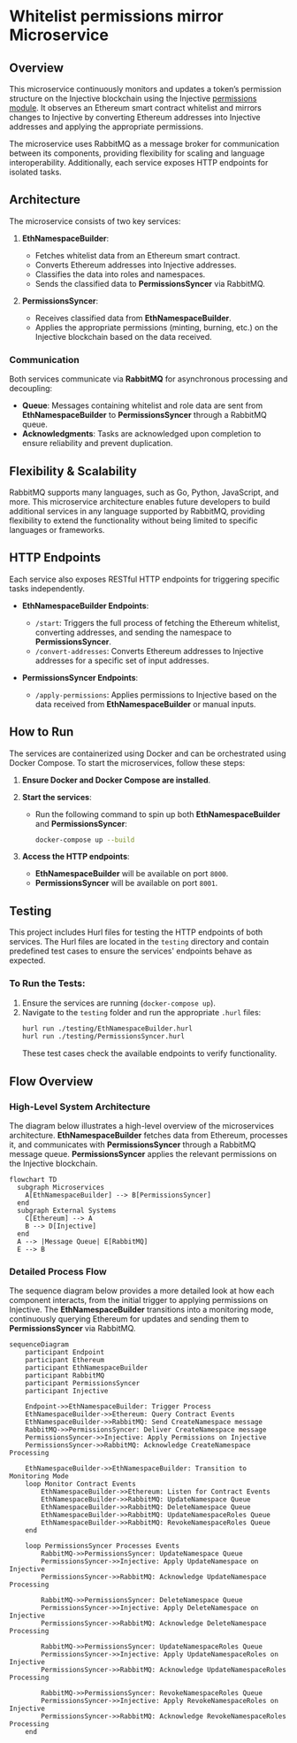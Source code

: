 # Whitelist permissions mirror Microservice

## Overview

This microservice continuously monitors and updates a token’s permission structure on the Injective blockchain using the Injective [permissions module](https://docs.injective.network/develop/modules/Injective/permissions/). It observes an Ethereum smart contract whitelist and mirrors changes to Injective by converting Ethereum addresses into Injective addresses and applying the appropriate permissions.

The microservice uses RabbitMQ as a message broker for communication between its components, providing flexibility for scaling and language interoperability. Additionally, each service exposes HTTP endpoints for isolated tasks.

## Architecture

The microservice consists of two key services:

1. **EthNamespaceBuilder**:
   - Fetches whitelist data from an Ethereum smart contract.
   - Converts Ethereum addresses into Injective addresses.
   - Classifies the data into roles and namespaces.
   - Sends the classified data to **PermissionsSyncer** via RabbitMQ.

2. **PermissionsSyncer**:
   - Receives classified data from **EthNamespaceBuilder**.
   - Applies the appropriate permissions (minting, burning, etc.) on the Injective blockchain based on the data received.

### Communication

Both services communicate via **RabbitMQ** for asynchronous processing and decoupling:
- **Queue**: Messages containing whitelist and role data are sent from **EthNamespaceBuilder** to **PermissionsSyncer** through a RabbitMQ queue.
- **Acknowledgments**: Tasks are acknowledged upon completion to ensure reliability and prevent duplication.

## Flexibility & Scalability

RabbitMQ supports many languages, such as Go, Python, JavaScript, and more. This microservice architecture enables future developers to build additional services in any language supported by RabbitMQ, providing flexibility to extend the functionality without being limited to specific languages or frameworks.

## HTTP Endpoints

Each service also exposes RESTful HTTP endpoints for triggering specific tasks independently.

- **EthNamespaceBuilder Endpoints**:
  - `/start`: Triggers the full process of fetching the Ethereum whitelist, converting addresses, and sending the namespace to **PermissionsSyncer**.
  - `/convert-addresses`: Converts Ethereum addresses to Injective addresses for a specific set of input addresses.

- **PermissionsSyncer Endpoints**:
  - `/apply-permissions`: Applies permissions to Injective based on the data received from **EthNamespaceBuilder** or manual inputs.

## How to Run

The services are containerized using Docker and can be orchestrated using Docker Compose. To start the microservices, follow these steps:

1. **Ensure Docker and Docker Compose are installed**.
   
2. **Start the services**:
   - Run the following command to spin up both **EthNamespaceBuilder** and **PermissionsSyncer**:
     ```bash
     docker-compose up --build
     ```

3. **Access the HTTP endpoints**:
   - **EthNamespaceBuilder** will be available on port `8000`.
   - **PermissionsSyncer** will be available on port `8001`.

## Testing

This project includes Hurl files for testing the HTTP endpoints of both services. The Hurl files are located in the `testing` directory and contain predefined test cases to ensure the services' endpoints behave as expected.

### To Run the Tests:

1. Ensure the services are running (`docker-compose up`).
2. Navigate to the `testing` folder and run the appropriate `.hurl` files:
   ```bash
   hurl run ./testing/EthNamespaceBuilder.hurl
   hurl run ./testing/PermissionsSyncer.hurl
   ```
   These test cases check the available endpoints to verify functionality.

## Flow Overview

### High-Level System Architecture

The diagram below illustrates a high-level overview of the microservices architecture. **EthNamespaceBuilder** fetches data from Ethereum, processes it, and communicates with **PermissionsSyncer** through a RabbitMQ message queue. **PermissionsSyncer** applies the relevant permissions on the Injective blockchain.

```mermaid
flowchart TD
  subgraph Microservices
    A[EthNamespaceBuilder] --> B[PermissionsSyncer]
  end
  subgraph External Systems
    C[Ethereum] --> A
    B --> D[Injective]
  end
  A --> |Message Queue| E[RabbitMQ]
  E --> B
```

### Detailed Process Flow

The sequence diagram below provides a more detailed look at how each component interacts, from the initial trigger to applying permissions on Injective. The **EthNamespaceBuilder** transitions into a monitoring mode, continuously querying Ethereum for updates and sending them to **PermissionsSyncer** via RabbitMQ.

```mermaid
sequenceDiagram
    participant Endpoint
    participant Ethereum
    participant EthNamespaceBuilder
    participant RabbitMQ
    participant PermissionsSyncer
    participant Injective

    Endpoint->>EthNamespaceBuilder: Trigger Process
    EthNamespaceBuilder->>Ethereum: Query Contract Events
    EthNamespaceBuilder->>RabbitMQ: Send CreateNamespace message
    RabbitMQ->>PermissionsSyncer: Deliver CreateNamespace message
    PermissionsSyncer->>Injective: Apply Permissions on Injective
    PermissionsSyncer->>RabbitMQ: Acknowledge CreateNamespace Processing

    EthNamespaceBuilder->>EthNamespaceBuilder: Transition to Monitoring Mode
    loop Monitor Contract Events
        EthNamespaceBuilder->>Ethereum: Listen for Contract Events
        EthNamespaceBuilder->>RabbitMQ: UpdateNamespace Queue
        EthNamespaceBuilder->>RabbitMQ: DeleteNamespace Queue
        EthNamespaceBuilder->>RabbitMQ: UpdateNamespaceRoles Queue
        EthNamespaceBuilder->>RabbitMQ: RevokeNamespaceRoles Queue
    end

    loop PermissionsSyncer Processes Events
        RabbitMQ->>PermissionsSyncer: UpdateNamespace Queue
        PermissionsSyncer->>Injective: Apply UpdateNamespace on Injective
        PermissionsSyncer->>RabbitMQ: Acknowledge UpdateNamespace Processing

        RabbitMQ->>PermissionsSyncer: DeleteNamespace Queue
        PermissionsSyncer->>Injective: Apply DeleteNamespace on Injective
        PermissionsSyncer->>RabbitMQ: Acknowledge DeleteNamespace Processing

        RabbitMQ->>PermissionsSyncer: UpdateNamespaceRoles Queue
        PermissionsSyncer->>Injective: Apply UpdateNamespaceRoles on Injective
        PermissionsSyncer->>RabbitMQ: Acknowledge UpdateNamespaceRoles Processing

        RabbitMQ->>PermissionsSyncer: RevokeNamespaceRoles Queue
        PermissionsSyncer->>Injective: Apply RevokeNamespaceRoles on Injective
        PermissionsSyncer->>RabbitMQ: Acknowledge RevokeNamespaceRoles Processing
    end
```
